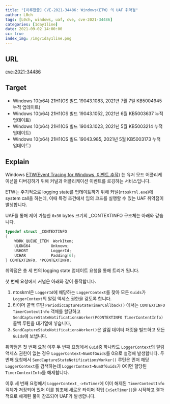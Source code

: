 ```yaml
---
title: "[하루한줄] CVE-2021-34486: Windows(ETW) 의 UAF 취약점"
author: L0ch
tags: [L0ch, windows, uaf, cve, cve-2021-34486]
categories: [1day1line]
date: 2021-09-02 14:00:00
cc: true
index_img: /img/1day1line.png
---
```


## URL

[cve-2021-34486](https://www.pixiepointsecurity.com/blog/cve-2021-34486.html)

## Target

- Windows 10(x64) 21H1(OS 빌드 19043.1083, 2021년 7월 7일 KB5004945 누적 업데이트)
- Windows 10(x64) 21H1(OS 빌드 19043.1052, 2021년 6월 KB5003637 누적 업데이트)
- Windows 10(x64) 21H1(OS 빌드 19043.1023, 2021년 5월 KB5003214 누적 업데이트)
- Windows 10(x64) 21H1(OS 빌드 19043.985, 2021년 5월 KB5003173 누적 업데이트)

## Explain

Windows [ETW(Event Tracing for Windows, 이벤트 추적)](https://docs.microsoft.com/ko-kr/windows/win32/etw/event-tracing-portal) 는 유저 모드 어플리케이션을 디버깅하기 위해 커널과 어플리케이션 이벤트를 로깅하는 서비스입니다.

ETW는 주기적으로 logging state를 업데이트하기 위해 커널(`ntoskrnl.exe`)에 system call을 하는데, 이때 특정 조건에서 임의 코드를 실행할 수 있는 UAF 취약점이 발생합니다.

UAF를 통해 제어 가능한 `0x30` bytes 크기의 _CONTEXTINFO 구조체는 아래와 같습니다.

```c
typedef struct _CONTEXTINFO
{
	WORK_QUEUE_ITEM	 WorkItem;
	ULONG64			Unknown;
	USHORT			LoggerId;
	UCHAR			Padding[6];
} CONTEXTINFO, *PCONTEXTINFO;
```

취약점은 총 세 번의 logging state 업데이트 요청을 통해 트리거 됩니다.

첫 번째 요청에서 커널은 아래와 같이 동작합니다.

1. ntoskrnl은 `LoggerId`에 해당하는 `LoggerContext`를 찾아 모든 `Guids`가 `LoggerContext`의 알림 액세스 권한을 갖도록 합니다.
2. 타이머 콜백 루틴 `PeriodicCaptureStateTimerCallback()` 에서는 `CONTEXTINFO TimerContextInfo` 객체를 할당하고 `SendCaptureStateNotificationsWorker(PCONTEXTINFO TimerContentInfo)` 콜백 루틴을 대기열에 넣습니다,
3. `SendCaptureStateNotificationsWorker()`은 알림 데이터 패킷을 빌드하고 모든 `Guids`에 보냅니다.

취약점은 첫 번째 요청 이후 두 번째 요청에서 `Guid`중 하나라도 `LoggerContext`의 알림 액세스 권한이 없는 경우 `LoggerContext→NumOfGuids`를 0으로 설정해 발생합니다. 두 번째 요청에서 `SendCaptureStateNotificationsWorker()` 루틴은 먼저 해당 `LoggerContext`를 검색하는데 `LoggerContext→NumOfGuids`가 0이면 할당된 `TimerContextInfo`를 해제합니다.

이후 세 번째 요청에서 `LoggerContext_->ExTimer`에 이미 해제된 `TimerContextInfo` 객체가 저장되어 있어 이를 참조해 새로운 타이머 작업 `ExSetTimer()`을 시작하고 결과적으로 해제된 풀이 참조되어 UAF가 발생합니다.
